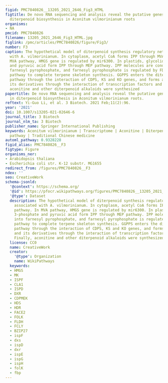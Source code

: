 ```yaml
---
figid: PMC7840826__13205_2021_2646_Fig3_HTML
figtitle: De novo RNA sequencing and analysis reveal the putative genes involved in
  diterpenoid biosynthesis in Aconitum vilmorinianum roots
organisms:
- NA
pmcid: PMC7840826
filename: 13205_2021_2646_Fig3_HTML.jpg
figlink: /pmc/articles/PMC7840826/figure/Fig3/
number: F3
caption: The hypothetical model of diterpenoid synthesis regulatory network associated
  with A. vilmorinianum. In cytoplasm, acetyl CoA forms IPP through MVA pathway. In
  MVA pathway, HMGS gene is regulated by mir6300. In plastids, glycolide 3-phosphate
  and pyruvic acid form IPP through MEP pathway. IPP molecules are condensed into
  farnesyl pyrophosphate, and farnesyl pyrophosphate is regulated by FDP regulatory
  pathway to complete terpene skeleton synthesis. GGPPS enters the diterpene metabolic
  pathway through the interaction of CDPS, KS and KO genes, and forms aconitine and
  its derivatives through the interaction of transcription factors and CYP450. Finally,
  aconitine and other diterpenoid alkaloids were synthesized
papertitle: De novo RNA sequencing and analysis reveal the putative genes involved
  in diterpenoid biosynthesis in Aconitum vilmorinianum roots.
reftext: Yi-Guo Li, et al. 3 Biotech. 2021 Feb;11(2):96.
year: '2021'
doi: 10.1007/s13205-021-02646-6
journal_title: 3 Biotech
journal_nlm_ta: 3 Biotech
publisher_name: Springer International Publishing
keywords: Aconitum vilmorinianum | Transcriptome | Aconitine | Diterpene | Biosynthesis
  pathway | Traditional Chinese medicine
automl_pathway: 0.9328228
figid_alias: PMC7840826__F3
figtype: Figure
organisms_ner:
- Arabidopsis thaliana
- Escherichia coli str. K-12 substr. MG1655
redirect_from: /figures/PMC7840826__F3
ndex: ''
seo: CreativeWork
schema-jsonld:
  '@context': https://schema.org/
  '@id': https://pfocr.wikipathways.org/figures/PMC7840826__13205_2021_2646_Fig3_HTML.html
  '@type': Dataset
  description: The hypothetical model of diterpenoid synthesis regulatory network
    associated with A. vilmorinianum. In cytoplasm, acetyl CoA forms IPP through MVA
    pathway. In MVA pathway, HMGS gene is regulated by mir6300. In plastids, glycolide
    3-phosphate and pyruvic acid form IPP through MEP pathway. IPP molecules are condensed
    into farnesyl pyrophosphate, and farnesyl pyrophosphate is regulated by FDP regulatory
    pathway to complete terpene skeleton synthesis. GGPPS enters the diterpene metabolic
    pathway through the interaction of CDPS, KS and KO genes, and forms aconitine
    and its derivatives through the interaction of transcription factors and CYP450.
    Finally, aconitine and other diterpenoid alkaloids were synthesized
  license: CC0
  name: CreativeWork
  creator:
    '@type': Organization
    name: WikiPathways
  keywords:
  - HMGS
  - MK
  - ISPF
  - CLA1
  - ISPD
  - DXR
  - CDPMEK
  - HDS
  - HDR
  - FACE2
  - FOLK
  - FLDH
  - FCLY
  - BZIP27
  - ispF
  - dxs
  - ispD
  - dxr
  - ispE
  - ispG
  - ispH
  - folK
  - fbp
---
```


